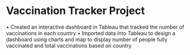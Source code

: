 # Vaccination Tracker Project


• Created an interactive dashboard in Tableau that tracked the number of vaccinations in each country
•	Imported data into Tableau to design a dashboard using charts and map to display number of people fully vaccinated and total vaccinations based on country
